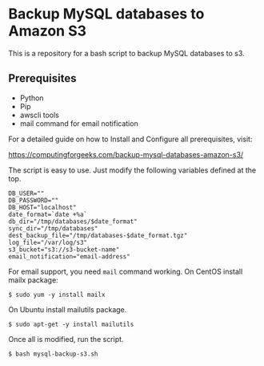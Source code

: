 # Backup MySQL databases to Amazon S3

This is a repository for a bash script to backup MySQL databases to s3.

## Prerequisites

- Python
- Pip
- awscli tools
- mail command for email notification

For a detailed guide on how to Install and Configure all prerequisites, visit:

https://computingforgeeks.com/backup-mysql-databases-amazon-s3/

The script is easy to use. Just modify the following variables defined at the top.


```
DB_USER=""
DB_PASSWORD=""
DB_HOST="localhost"
date_format=`date +%a`
db_dir="/tmp/databases/$date_format"
sync_dir="/tmp/databases"
dest_backup_file="/tmp/databases-$date_format.tgz"
log_file="/var/log/s3"
s3_bucket="s3://s3-bucket-name"
email_notification="email-address"
```

For email support, you need `mail` command working. On CentOS install mailx package:

```
$ sudo yum -y install mailx
```

On Ubuntu install mailutils package.

```
$ sudo apt-get -y install mailutils
```

Once all is modified, run the script.

```
$ bash mysql-backup-s3.sh
```

